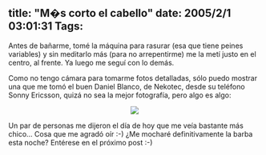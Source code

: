 title: "M�s corto el cabello"
date: 2005/2/1 03:01:31
Tags: 
---
<p>Antes de bañarme, tomé la máquina para rasurar (esa que tiene peines variables) y sin meditarlo más (para no arrepentirme) me la metí justo en el centro, al frente. Ya luego me seguí con lo demás.</p>
<p>Como no tengo cámara para tomarme fotos detalladas, sólo puedo mostrar una que me tomó el buen Daniel Blanco, de Nekotec, desde su teléfono Sonny Ericsson, quizá no sea la mejor fotografía, pero algo es algo:</p>
<p align="center">
<img src="http://www.damog.net/files/pics/pelon-damog.jpg"/></p>
<p>Un par de personas me dijeron el día de hoy que me veía bastante más chico&#8230; Cosa que me agradó oír :-) ¿Me mocharé definitivamente la barba esta noche? Entérese en el próximo post :-)</p>
<br/><br/>
